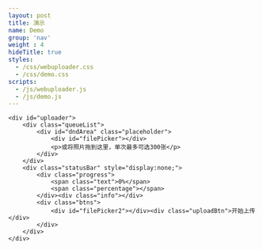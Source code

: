 ```yaml
---
layout: post
title: 演示
name: Demo
group: 'nav'
weight : 4
hideTitle: true
styles:
  - /css/webuploader.css
  - /css/demo.css
scripts:
  - /js/webuploader.js
  - /js/demo.js
---
```


<div id="container" class="container">
    <!--头部，相册选择和格式选择-->

    <div id="uploader">
        <div class="queueList">
            <div id="dndArea" class="placeholder">
                <div id="filePicker"></div>
                <p>或将照片拖到这里，单次最多可选300张</p>
            </div>
        </div>
        <div class="statusBar" style="display:none;">
            <div class="progress">
                <span class="text">0%</span>
                <span class="percentage"></span>
            </div><div class="info"></div>
            <div class="btns">
                <div id="filePicker2"></div><div class="uploadBtn">开始上传</div>
            </div>
        </div>
    </div>
</div>



